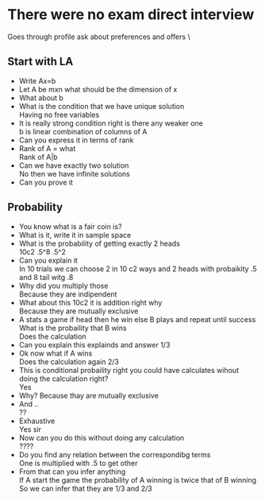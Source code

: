 There were no exam direct interview
=
Goes through profile ask about preferences and offers \

Start with LA
-
- Write Ax=b
- Let A be mxn what should be the dimension of x
- What about b
- What is the condition that we have unique solution \
Having no free variables 
- It is really strong condition right is there any weaker one \
b is linear combination of columns of A
- Can you express it in terms of rank 
- Rank of A = what \
Rank of A|b
- Can we have exactly two solution \
No then we have infinite solutions
- Can you prove it 

Probability
-
- You know what is a fair coin is?
- What is it, write it in sample space
- What is the probability of getting exactly 2 heads \
10c2 .5^8 .5^2
- Can you explain it \
In 10 trials we can choose 2 in 10 c2 ways and 2 heads with probaikity .5 and 8 tail witg .8
- Why did you multiply those \
Because they are indipendent
- What about this 10c2 it is addition right why \
Because they are mutually exclusive
- A stats a game if head then he win else B plays and repeat until success
What is the probaility that B wins \
Does the calculation
- Can you explain this
explainds and answer 1/3 
- Ok now what if A wins \
Does the calculation again 2/3
- This is conditional probaility right you could have calculates wihout doing the calculation right? \
Yes
- Why?
Because thay are mutually exclusive
- And .. \
??
- Exhaustive \
Yes sir
- Now can you do this without doing any calculation \
????
- Do you find any relation between the correspondibg terms \
One is multiplied with .5 to get other
- From that can you infer anything \
If A start the game the probability of A winning is twice that of B winning
So we can infer that they are 1/3 and 2/3
